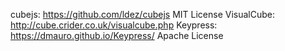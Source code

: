 cubejs: https://github.com/ldez/cubejs MIT License
VisualCube: http://cube.crider.co.uk/visualcube.php
Keypress: https://dmauro.github.io/Keypress/ Apache License
